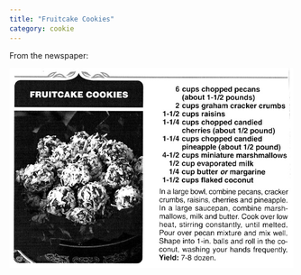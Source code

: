 ```yaml
---
title: "Fruitcake Cookies"
category: cookie
---
```


From the newspaper:

![](/images/recipe-fruitcake-cookies.jpg)

